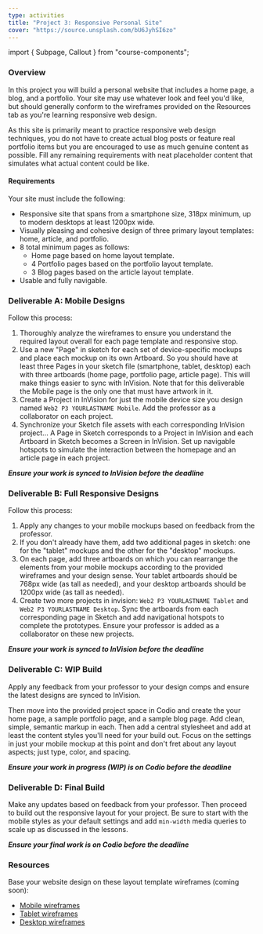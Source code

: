 ```yaml
---
type: activities
title: "Project 3: Responsive Personal Site"
cover: "https://source.unsplash.com/bU6JyhSI6zo"
---
```

import { Subpage, Callout } from "course-components";

<Subpage slug="overall">

### Overview

In this project you will build a personal website that includes a home page, a blog, and a portfolio. Your site may use whatever look and feel you'd like, but should generally conform to the wireframes provided on the Resources tab as you're learning responsive web design.

As this site is primarily meant to practice responsive web design techniques, you do not have to create actual blog posts or feature real portfolio items but you are encouraged to use as much genuine content as possible. Fill any remaining requirements with neat placeholder content that simulates what actual content could be like.

#### Requirements

Your site must include the following:

- Responsive site that spans from a smartphone size, 318px minimum, up to modern desktops at least 1200px wide.
- Visually pleasing and cohesive design of three primary layout templates: home, article, and portfolio.
- 8 total minimum pages as follows:
  - Home page based on home layout template.
  - 4 Portfolio pages based on the portfolio layout template.
  - 3 Blog pages based on the article layout template.
- Usable and fully navigable.

</Subpage>
<Subpage slug="a">

### Deliverable A: Mobile Designs

Follow this process:

1. Thoroughly analyze the wireframes to ensure you understand the required layout overall for each page template and responsive stop.
2. Use a new "Page" in sketch for each set of device-specific mockups and place each mockup on its own Artboard. So you should have at least three Pages in your sketch file (smartphone, tablet, desktop) each with three artboards (home page, portfolio page, article page). This will make things easier to sync with InVision. Note that for this deliverable the Mobile page is the only one that must have artwork in it.
3. Create a Project in InVision for just the mobile device size you design named `Web2 P3 YOURLASTNAME Mobile`. Add the professor as a collaborator on each project.
4. Synchronize your Sketch file assets with each corresponding InVision project... A Page in Sketch corresponds to a Project in InVision and each Artboard in Sketch becomes a Screen in InVision. Set up navigable hotspots to simulate the interaction between the homepage and an article page in each project.

***Ensure your work is synced to InVision before the deadline***

</Subpage>
<Subpage slug="b">

### Deliverable B: Full Responsive Designs

Follow this process:

1. Apply any changes to your mobile mockups based on feedback from the professor.
2. If you don't already have them, add two additional pages in sketch: one for the "tablet" mockups and the other for the "desktop" mockups.
3. On each page, add three artboards on which you can rearrange the elements from your mobile mockups according to the provided wireframes and your design sense. Your tablet artboards should be 768px wide (as tall as needed), and your desktop artboards should be 1200px wide (as tall as needed).
4. Create two more projects in invision: `Web2 P3 YOURLASTNAME Tablet` and `Web2 P3 YOURLASTNAME Desktop`. Sync the artboards from each corresponding page in Sketch and add navigational hotspots to complete the prototypes. Ensure your professor is added as a collaborator on these new projects.

***Ensure your work is synced to InVision before the deadline***

</Subpage>
<Subpage slug="c">

### Deliverable C: WIP Build

Apply any feedback from your professor to your design comps and ensure the latest designs are synced to InVision.

Then move into the provided project space in Codio and create the your home page, a sample portfolio page, and a sample blog page. Add clean, simple, semantic markup in each. Then add a central stylesheet and add at least the content styles you'll need for your build out. Focus on the settings in just your mobile mockup at this point and don't fret about any layout aspects; just type, color, and spacing.

***Ensure your work in progress (WIP) is on Codio before the deadline***

</Subpage>
<Subpage slug="d">

### Deliverable D: Final Build

Make any updates based on feedback from your professor. Then proceed to build out the responsive layout for your project. Be sure to start with the mobile styles as your default settings and add `min-width` media queries to scale up as discussed in the lessons.

***Ensure your final work is on Codio before the deadline***

</Subpage>
<Subpage slug="resoruces">

### Resources

Base your website design on these layout template wireframes (coming soon):

- [Mobile wireframes](https://invis.io/GEQJ0D3TZKS)
- [Tablet wireframes](https://invis.io/67QK2FV5GS3)
- [Desktop wireframes](https://invis.io/UVQK2FT3YCB)

</Subpage>
